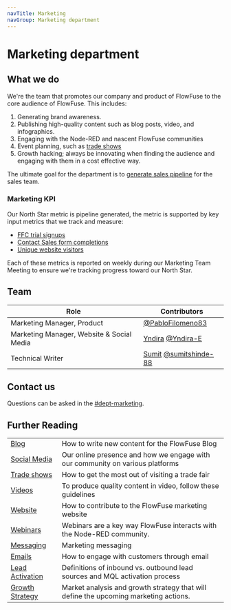 ```yaml
---
navTitle: Marketing
navGroup: Marketing department
---
```


# Marketing department

## What we do

We're the team that promotes our company and product of FlowFuse to the core audience
of FlowFuse. This includes:
1. Generating brand awareness.
1. Publishing high-quality content such as blog posts, video, and infographics.
1. Engaging with the Node-RED and nascent FlowFuse communities
1. Event planning, such as [trade shows](/handbook/marketing/events/)
1. Growth hacking; always be innovating when finding the audience and engaging with
them in a cost effective way.

The ultimate goal for the department is to [generate sales pipeline](https://app-eu1.hubspot.com/reports-list/26586079/198880430/)
for the sales team.

### Marketing KPI

Our North Star metric is pipeline generated, the metric is supported by key input metrics that we track and measure:

- [FFC trial signups](https://product-metrics.flowfuse.cloud/dashboard/product)
- [Contact Sales form completions](https://app-eu1.hubspot.com/submissions/26586079/form/734455e5-4cda-4329-97da-07e40cda791c/performance/)
- [Unique website visitors](https://eu.posthog.com/project/2209/insights/PXeb0YSF)

Each of these metrics is reported on weekly during our Marketing Team Meeting to ensure we're tracking progress toward our North Star.

## Team

| Role | Contributors |
|------|--------------|
| Marketing Manager, Product | [@PabloFilomeno83](https://github.com/PabloFilomeno83) |
| Marketing Manager, Website & Social Media | [Yndira](https://www.linkedin.com/in/yndira-escobar-es/) [@Yndira-E](https://github.com/Yndira-E) |
| Technical Writer | [Sumit](https://in.linkedin.com/in/shindesumit84) [@sumitshinde-88](https://github.com/sumitshinde-84) |

## Contact us

Questions can be asked in the [#dept-marketing](https://flowforgeworkspace.slack.com/archives/C05GYH95NJZ).

## Further Reading

| | |
|:----|:----|
| [Blog](./blog.md) | How to write new content for the FlowFuse Blog |
| [Social Media](./social-media.md) | Our online presence and how we engage with our community on various platforms |
| [Trade shows](./events.md) | How to get the most out of visiting a trade fair |
| [Videos](./videos.md) | To produce quality content in video, follow these guidelines |
| [Website](./website.md) | How to contribute to the FlowFuse marketing website |
| [Webinars](./webinars.md) | Webinars are a key way FlowFuse interacts with the Node-RED community. |
| [Messaging](./messaging.md) | Marketing messaging |
| [Emails](./email.md) | How to engage with customers through email |
| [Lead Activation](./lead-activation.md) | Definitions of inbound vs. outbound lead sources and MQL activation process |
| [Growth Strategy](/handbook/company/strategy/#growth-strategy) | Market analysis and growth strategy that will define the upcoming marketing actions. |


